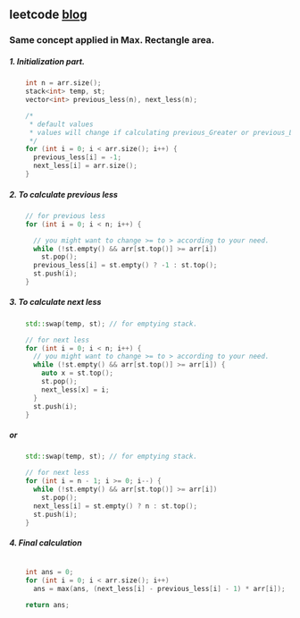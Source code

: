 ## leetcode [blog](https://leetcode.com/problems/sum-of-subarray-minimums/discuss/178876/stack-solution-with-very-detailed-explanation-step-by-step)

### Same concept applied in Max. Rectangle area.

##### 1. Initialization part.

```cpp
    int n = arr.size();
    stack<int> temp, st;
    vector<int> previous_less(n), next_less(n);

    /*
     * default values
     * values will change if calculating previous_Greater or previous_Lesser.
     */
    for (int i = 0; i < arr.size(); i++) {
      previous_less[i] = -1;
      next_less[i] = arr.size();
    }


```

##### 2. To calculate previous less

```cpp
    // for previous less
    for (int i = 0; i < n; i++) {

      // you might want to change >= to > according to your need.
      while (!st.empty() && arr[st.top()] >= arr[i])
        st.pop();
      previous_less[i] = st.empty() ? -1 : st.top();
      st.push(i);
    }
```

##### 3. To calculate next less

```cpp
    std::swap(temp, st); // for emptying stack.

    // for next less
    for (int i = 0; i < n; i++) {
      // you might want to change >= to > according to your need.
      while (!st.empty() && arr[st.top()] >= arr[i]) {
        auto x = st.top();
        st.pop();
        next_less[x] = i;
      }
      st.push(i);
    }
```

##### or

```cpp
    std::swap(temp, st); // for emptying stack.

    // for next less
    for (int i = n - 1; i >= 0; i--) {
      while (!st.empty() && arr[st.top()] >= arr[i])
        st.pop();
      next_less[i] = st.empty() ? n : st.top();
      st.push(i);
    }
```

##### 4. Final calculation

```cpp

    int ans = 0;
    for (int i = 0; i < arr.size(); i++)
      ans = max(ans, (next_less[i] - previous_less[i] - 1) * arr[i]);

    return ans;

```
